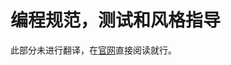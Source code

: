 # 编程规范，测试和风格指导

此部分未进行翻译，在[官网](https://freertos.org/FreeRTOS-Coding-Standard-and-Style-Guide.html)直接阅读就行。
